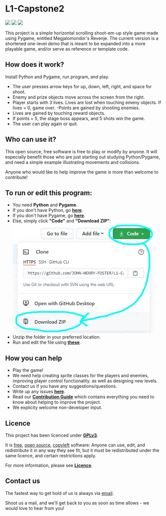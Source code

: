 # L1-Capstone2

[![](https://img.shields.io/badge/Version-1.0-blue.svg)](https://github.com/JOHN-HENRY-FOSTER/L1-Capstone1)  [![](https://img.shields.io/badge/License-GPLv3-brightgreen.svg)](https://www.gnu.org/licenses/gpl-3.0)  [![](https://img.shields.io/badge/Code%20of%20Conduct-Contributor%20Covenant-yellow.svg?style=flat-square)](http://contributor-covenant.org/version/1/4/)

This project is a simple horizontal scrolling shoot-em-up style game made using Pygame, entitled Megjalomondor's Revenje. The current version is a shortened one-level demo that is meant to be expanded into a more playable game, and/or serve as reference or template code. 

## How does it work?

Install Python and Pygame, run program, and play. 
* The user presses arrow keys for up, down, left, right, and space for shoot. 
* Enemy and prize objects move across the screen from the right.
* Player starts with 3 lives. Lives are lost when touching emeny objects. If lives = 0, game over.    	-Points are gained by shooting enemies. 
* Lives are gained by touching reward objects. 
* If points = 5, the stage boss appears, and 5 shots win the game. 
* The user can play again or quit.

## Who can use it? 

This open source, free software is free to play or modify by anyone. It will especially benefit those who are just starting out studying Python/Pygame, and need a simple example illustrating movements and collisions.

Anyone  who would like to help improve the game is more than welcome to contribute!

## To run or edit this program:

* You need **Python** and **Pygame**.
* If you don't have Python, go [**here**](PYTHONINSTALL.md#installing-and-running-python-and-pygame).
* If you don't have  Pygame, go [**here**](PYTHONINSTALL.md#how-to-install-pygame).
* Else, simply click **"Code"** and **"Download ZIP"**: 
![](Github-images/0.jpg)
* Unzip the folder in your preferred location.
* Run and edit the file using [**these**](PYTHONINSTALL.md#how-to-run-a-program-via-idle).

## How you can help

* Play the game!
* We need help creating sprite classes for the players and enemies, improving player control functionality. as well as designing new levels.
* Contact us if you have any suggestions/questions.
* Write up any issues [**here**](https://github.com/JOHN-HENRY-FOSTER/L1-Capstone2/issues).
* Read our [**Contribution Guide**](CONTRIBUTING.md#contributing) which contains everything you need to know about helping to improve the project. 
* We explicity welcome non-developer input.

## Licence

This project has been licenced under [**GPLv3**](https://www.gnu.org/licenses/gpl-3.0.html).  

It is [free](https://www.gnu.org/philosophy/free-sw.html), [open source](https://opensource.org/osd), [copyleft](https://www.gnu.org/licenses/copyleft.en.html) software: 
Anyone can use, edit, and redistribute it in any way they see fit, but it must be redistributed under the same licence, and certain restrictions apply.

For more information, please see [**Licence**](LICENCE.md#licence).

## Contact us

The fastest way to get hold of us is always via [email](mailto:anoxicdrollie@gmail.com).

Shoot us a mail, and we'll get back to you as soon as time allows - we would love to hear from you!
